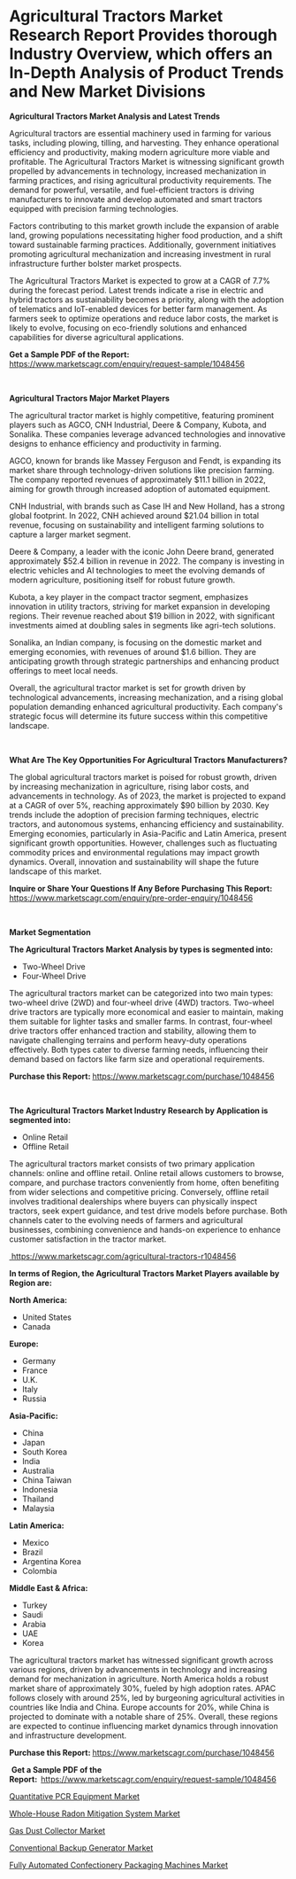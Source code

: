 <p><h1>Agricultural Tractors Market Research Report Provides thorough Industry Overview, which offers an In-Depth Analysis of Product Trends and New Market Divisions</h1></p><p><strong>Agricultural Tractors Market Analysis and Latest Trends</strong></p>
<p><p>Agricultural tractors are essential machinery used in farming for various tasks, including plowing, tilling, and harvesting. They enhance operational efficiency and productivity, making modern agriculture more viable and profitable. The Agricultural Tractors Market is witnessing significant growth propelled by advancements in technology, increased mechanization in farming practices, and rising agricultural productivity requirements. The demand for powerful, versatile, and fuel-efficient tractors is driving manufacturers to innovate and develop automated and smart tractors equipped with precision farming technologies.</p><p>Factors contributing to this market growth include the expansion of arable land, growing populations necessitating higher food production, and a shift toward sustainable farming practices. Additionally, government initiatives promoting agricultural mechanization and increasing investment in rural infrastructure further bolster market prospects.</p><p>The Agricultural Tractors Market is expected to grow at a CAGR of 7.7% during the forecast period. Latest trends indicate a rise in electric and hybrid tractors as sustainability becomes a priority, along with the adoption of telematics and IoT-enabled devices for better farm management. As farmers seek to optimize operations and reduce labor costs, the market is likely to evolve, focusing on eco-friendly solutions and enhanced capabilities for diverse agricultural applications.</p></p>
<p><strong>Get a Sample PDF of the Report:&nbsp;</strong> <a href="https://www.marketscagr.com/enquiry/request-sample/1048456?utm_campaign=1848&utm_medium=2&utm_source=Github&utm_content=ia&utm_term=28022025&utm_id=agricultural-tractors">https://www.marketscagr.com/enquiry/request-sample/1048456</a></p>
<p>&nbsp;</p>
<p><strong>Agricultural Tractors Major Market Players</strong></p>
<p><p>The agricultural tractor market is highly competitive, featuring prominent players such as AGCO, CNH Industrial, Deere & Company, Kubota, and Sonalika. These companies leverage advanced technologies and innovative designs to enhance efficiency and productivity in farming.</p><p>AGCO, known for brands like Massey Ferguson and Fendt, is expanding its market share through technology-driven solutions like precision farming. The company reported revenues of approximately $11.1 billion in 2022, aiming for growth through increased adoption of automated equipment.</p><p>CNH Industrial, with brands such as Case IH and New Holland, has a strong global footprint. In 2022, CNH achieved around $21.04 billion in total revenue, focusing on sustainability and intelligent farming solutions to capture a larger market segment.</p><p>Deere & Company, a leader with the iconic John Deere brand, generated approximately $52.4 billion in revenue in 2022. The company is investing in electric vehicles and AI technologies to meet the evolving demands of modern agriculture, positioning itself for robust future growth.</p><p>Kubota, a key player in the compact tractor segment, emphasizes innovation in utility tractors, striving for market expansion in developing regions. Their revenue reached about $19 billion in 2022, with significant investments aimed at doubling sales in segments like agri-tech solutions.</p><p>Sonalika, an Indian company, is focusing on the domestic market and emerging economies, with revenues of around $1.6 billion. They are anticipating growth through strategic partnerships and enhancing product offerings to meet local needs.</p><p>Overall, the agricultural tractor market is set for growth driven by technological advancements, increasing mechanization, and a rising global population demanding enhanced agricultural productivity. Each company's strategic focus will determine its future success within this competitive landscape.</p></p>
<p>&nbsp;</p>
<p><strong>What Are The Key Opportunities For Agricultural Tractors Manufacturers?</strong></p>
<p><p>The global agricultural tractors market is poised for robust growth, driven by increasing mechanization in agriculture, rising labor costs, and advancements in technology. As of 2023, the market is projected to expand at a CAGR of over 5%, reaching approximately $90 billion by 2030. Key trends include the adoption of precision farming techniques, electric tractors, and autonomous systems, enhancing efficiency and sustainability. Emerging economies, particularly in Asia-Pacific and Latin America, present significant growth opportunities. However, challenges such as fluctuating commodity prices and environmental regulations may impact growth dynamics. Overall, innovation and sustainability will shape the future landscape of this market.</p></p>
<p><strong>Inquire or Share Your Questions If Any Before Purchasing This Report:</strong> <a href="https://www.marketscagr.com/enquiry/pre-order-enquiry/1048456?utm_campaign=1848&utm_medium=2&utm_source=Github&utm_content=ia&utm_term=28022025&utm_id=agricultural-tractors">https://www.marketscagr.com/enquiry/pre-order-enquiry/1048456</a></p>
<p>&nbsp;</p>
<p><strong>Market Segmentation</strong></p>
<p><strong>The Agricultural Tractors Market Analysis by types is segmented into:</strong></p>
<p><ul><li>Two-Wheel Drive</li><li>Four-Wheel Drive</li></ul></p>
<p><p>The agricultural tractors market can be categorized into two main types: two-wheel drive (2WD) and four-wheel drive (4WD) tractors. Two-wheel drive tractors are typically more economical and easier to maintain, making them suitable for lighter tasks and smaller farms. In contrast, four-wheel drive tractors offer enhanced traction and stability, allowing them to navigate challenging terrains and perform heavy-duty operations effectively. Both types cater to diverse farming needs, influencing their demand based on factors like farm size and operational requirements.</p></p>
<p><strong>Purchase this Report:&nbsp;</strong><a href="https://www.marketscagr.com/purchase/1048456?utm_campaign=1848&utm_medium=2&utm_source=Github&utm_content=ia&utm_term=28022025&utm_id=agricultural-tractors">https://www.marketscagr.com/purchase/1048456</a></p>
<p>&nbsp;</p>
<p><strong>The Agricultural Tractors Market Industry Research by Application is segmented into:</strong></p>
<p><ul><li>Online Retail</li><li>Offline Retail</li></ul></p>
<p><p>The agricultural tractors market consists of two primary application channels: online and offline retail. Online retail allows customers to browse, compare, and purchase tractors conveniently from home, often benefiting from wider selections and competitive pricing. Conversely, offline retail involves traditional dealerships where buyers can physically inspect tractors, seek expert guidance, and test drive models before purchase. Both channels cater to the evolving needs of farmers and agricultural businesses, combining convenience and hands-on experience to enhance customer satisfaction in the tractor market.</p></p>
<p><a href="https://www.marketscagr.com/agricultural-tractors-r1048456?utm_campaign=1848&utm_medium=2&utm_source=Github&utm_content=ia&utm_term=28022025&utm_id=agricultural-tractors">&nbsp;https://www.marketscagr.com/agricultural-tractors-r1048456</a></p>
<p><strong>In terms of Region, the Agricultural Tractors Market Players available by Region are:</strong></p>
<p>
    <p> <strong> North America: </strong>
        <ul>
            <li>United States</li>
            <li>Canada</li>
        </ul>
        </p> 
    <p> <strong> Europe: </strong>
        <ul>
            <li>Germany</li>
            <li>France</li>
            <li>U.K.</li>
            <li>Italy</li>
            <li>Russia</li>
        </ul>
        </p> 
    <p> <strong> Asia-Pacific: </strong>
        <ul>
            <li>China</li>
            <li>Japan</li>
            <li>South Korea</li>
            <li>India</li>
            <li>Australia</li>
            <li>China Taiwan</li>
            <li>Indonesia</li>
            <li>Thailand</li>
            <li>Malaysia</li>
        </ul>
        </p> 
    <p> <strong> Latin America: </strong>
        <ul>
            <li>Mexico</li>
            <li>Brazil</li>
            <li>Argentina Korea</li>
            <li>Colombia</li>
        </ul>
        </p> 
    <p> <strong> Middle East & Africa: </strong>
        <ul>
            <li>Turkey</li>
            <li>Saudi</li>
            <li>Arabia</li>
            <li>UAE</li>
            <li>Korea</li>
        </ul>
    </p>
    </p>
<p><p>The agricultural tractors market has witnessed significant growth across various regions, driven by advancements in technology and increasing demand for mechanization in agriculture. North America holds a robust market share of approximately 30%, fueled by high adoption rates. APAC follows closely with around 25%, led by burgeoning agricultural activities in countries like India and China. Europe accounts for 20%, while China is projected to dominate with a notable share of 25%. Overall, these regions are expected to continue influencing market dynamics through innovation and infrastructure development.</p></p>
<p><strong>Purchase this Report: </strong><a href="https://www.marketscagr.com/purchase/1048456?utm_campaign=1848&utm_medium=2&utm_source=Github&utm_content=ia&utm_term=28022025&utm_id=agricultural-tractors">https://www.marketscagr.com/purchase/1048456</a></p>
<p>&nbsp;<strong>Get a Sample PDF of the Report:&nbsp;&nbsp;</strong><a href="https://www.marketscagr.com/enquiry/request-sample/1048456?utm_campaign=1848&utm_medium=2&utm_source=Github&utm_content=ia&utm_term=28022025&utm_id=agricultural-tractors">https://www.marketscagr.com/enquiry/request-sample/1048456</a></p>
<p><strong></strong></p>
<p><p><a href="https://github.com/gasiorgary79/Market-Research-Report-List-1/blob/main/quantitative-pcr-equipment-market.md?utm_campaign=1848&utm_medium=2&utm_source=Github&utm_content=ia&utm_term=28022025&utm_id=agricultural-tractors">Quantitative PCR Equipment Market</a></p><p><a href="https://github.com/supashcriana/Market-Research-Report-List-1/blob/main/whole-house-radon-mitigation-system-market.md?utm_campaign=1848&utm_medium=2&utm_source=Github&utm_content=ia&utm_term=28022025&utm_id=agricultural-tractors">Whole-House Radon Mitigation System Market</a></p><p><a href="https://github.com/bufkamaiahi7/Market-Research-Report-List-1/blob/main/gas-dust-collector-market.md?utm_campaign=1848&utm_medium=2&utm_source=Github&utm_content=ia&utm_term=28022025&utm_id=agricultural-tractors">Gas Dust Collector Market</a></p><p><a href="https://github.com/vigatoimrene04/Market-Research-Report-List-1/blob/main/conventional-backup-generator-market.md?utm_campaign=1848&utm_medium=2&utm_source=Github&utm_content=ia&utm_term=28022025&utm_id=agricultural-tractors">Conventional Backup Generator Market</a></p><p><a href="https://github.com/wyettillesr4/Market-Research-Report-List-1/blob/main/fully-automated-confectionery-packaging-machines-market.md?utm_campaign=1848&utm_medium=2&utm_source=Github&utm_content=ia&utm_term=28022025&utm_id=agricultural-tractors">Fully Automated Confectionery Packaging Machines Market</a></p></p>